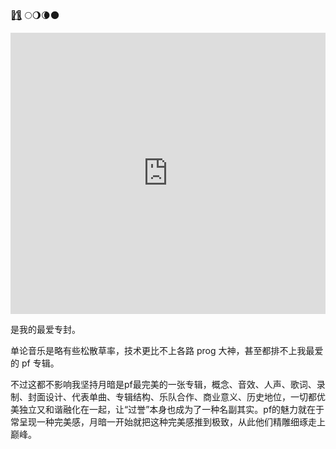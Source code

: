 🏳️‍🌈⃤ 🌕🌖🌘🌑


<iframe allow="autoplay *; encrypted-media *; fullscreen *; clipboard-write" frameborder="0" height="450" style="width:100%;max-width:660px;overflow:hidden;background:transparent;" sandbox="allow-forms allow-popups allow-same-origin allow-scripts allow-storage-access-by-user-activation allow-top-navigation-by-user-activation" src="https://embed.music.apple.com/hk/album/the-dark-side-of-the-moon/1065973699?l=en"></iframe>

是我的最爱专封。

单论音乐是略有些松散草率，技术更比不上各路 prog 大神，甚至都排不上我最爱的 pf 专辑。

不过这都不影响我坚持月暗是pf最完美的一张专辑，概念、音效、人声、歌词、录制、封面设计、代表单曲、专辑结构、乐队合作、商业意义、历史地位，一切都优美独立又和谐融化在一起，让“过誉”本身也成为了一种名副其实。pf的魅力就在于常呈现一种完美感，月暗一开始就把这种完美感推到极致，从此他们精雕细琢走上巅峰。

